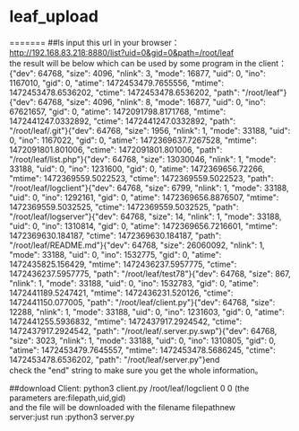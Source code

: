 # leaf_upload
=======
##ls
input this url in your browser：http://192.168.83.218:8880/list?uid=0&gid=0&path=/root/leaf<br>
the result will be below which can be used by some program in the client：<br>
{"dev": 64768, "size": 4096, "nlink": 3, "mode": 16877, "uid": 0, "ino": 1167010, "gid": 0, "atime": 1472453479.7655556, "mtime": 1472453478.6536202, "ctime": 1472453478.6536202, "path": "/root/leaf"}{"dev": 64768, "size": 4096, "nlink": 8, "mode": 16877, "uid": 0, "ino": 67621657, "gid": 0, "atime": 1472091798.8171768, "mtime": 1472441247.0332892, "ctime": 1472441247.0332892, "path": "/root/leaf/.git"}{"dev": 64768, "size": 1956, "nlink": 1, "mode": 33188, "uid": 0, "ino": 1167022, "gid": 0, "atime": 1472369637.7267528, "mtime": 1472091801.801006, "ctime": 1472091801.801006, "path": "/root/leaf/list.php"}{"dev": 64768, "size": 13030046, "nlink": 1, "mode": 33188, "uid": 0, "ino": 1231600, "gid": 0, "atime": 1472369656.72266, "mtime": 1472369559.5022523, "ctime": 1472369559.5022523, "path": "/root/leaf/logclient"}{"dev": 64768, "size": 6799, "nlink": 1, "mode": 33188, "uid": 0, "ino": 1292161, "gid": 0, "atime": 1472369656.8876507, "mtime": 1472369559.5032525, "ctime": 1472369559.5032525, "path": "/root/leaf/logserver"}{"dev": 64768, "size": 14, "nlink": 1, "mode": 33188, "uid": 0, "ino": 1310814, "gid": 0, "atime": 1472369656.7216601, "mtime": 1472369630.184187, "ctime": 1472369630.184187, "path": "/root/leaf/README.md"}{"dev": 64768, "size": 26060092, "nlink": 1, "mode": 33188, "uid": 0, "ino": 1532775, "gid": 0, "atime": 1472435825.156429, "mtime": 1472436237.5957775, "ctime": 1472436237.5957775, "path": "/root/leaf/test78"}{"dev": 64768, "size": 867, "nlink": 1, "mode": 33188, "uid": 0, "ino": 1532783, "gid": 0, "atime": 1472441189.5247421, "mtime": 1472436231.520126, "ctime": 1472441150.077005, "path": "/root/leaf/client.py"}{"dev": 64768, "size": 12288, "nlink": 1, "mode": 33188, "uid": 0, "ino": 1231603, "gid": 0, "atime": 1472441255.5936832, "mtime": 1472437917.2924542, "ctime": 1472437917.2924542, "path": "/root/leaf/.server.py.swp"}{"dev": 64768, "size": 3023, "nlink": 1, "mode": 33188, "uid": 0, "ino": 1310805, "gid": 0, "atime": 1472453479.7645557, "mtime": 1472453478.5686245, "ctime": 1472453478.6536202, "path": "/root/leaf/server.py"}end <br>
check the "end" string to make sure you get the whole information。<br>

##download
Client: python3 client.py /root/leaf/logclient 0 0 (the parameters are:filepath,uid,gid)<br>
        and the file will be downloaded with the filename filepathnew<br>
server:just run :python3 server.py<br>



